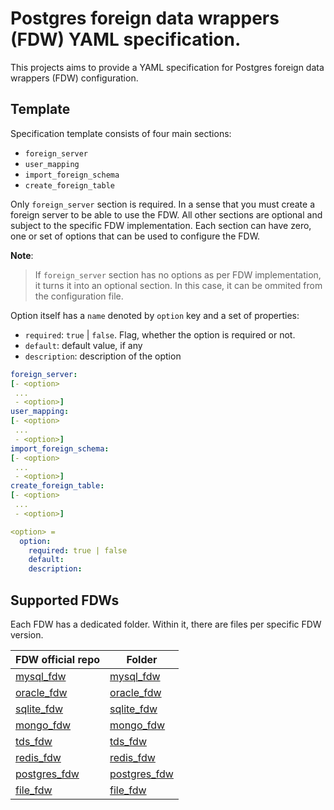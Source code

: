 # Postgres foreign data wrappers (FDW) YAML specification.

This projects aims to provide a YAML specification for Postgres foreign data wrappers (FDW) configuration.

## Template
Specification template consists of four main sections:
- `foreign_server`
- `user_mapping`
- `import_foreign_schema`
- `create_foreign_table`

Only `foreign_server` section is required.
In a sense that you must create a foreign server to be able to use the FDW.
All other sections are optional and subject to the specific FDW implementation.
Each section can have zero, one or set of options that can be used to configure the FDW.

**Note**:
> If `foreign_server` section has no options as per FDW implementation, it turns it into an optional section.
In this case, it can be ommited from the configuration file.

Option itself has a `name` denoted by `option` key and a set of properties:

- `required`: `true` | `false`. Flag, whether the option is required or not.
- `default`: default value, if any
- `description`: description of the option

```yaml
foreign_server:
[- <option>
 ...
 - <option>]
user_mapping:
[- <option>
 ...
 - <option>]
import_foreign_schema:
[- <option>
 ...
 - <option>]
create_foreign_table:
[- <option>
 ...
 - <option>]

<option> =
  option:
    required: true | false
    default:
    description:
```

## Supported FDWs
Each FDW has a dedicated folder. Within it, there are files per specific FDW version.

FDW official repo|Folder
-|-
[mysql_fdw](https://github.com/EnterpriseDB/mysql_fdw)|[mysql_fdw](./mysql_fdw/)
[oracle_fdw](https://github.com/laurenz/oracle_fdw)|[oracle_fdw](./oracle_fdw/)
[sqlite_fdw](https://github.com/pgspider/sqlite_fdw)|[sqlite_fdw](./sqlite_fdw/)
[mongo_fdw](https://github.com/EnterpriseDB/mongo_fdw)|[mongo_fdw](./mongo_fdw/)
[tds_fdw](https://github.com/tds-fdw/tds_fdw)|[tds_fdw](./tds_fdw/)
[redis_fdw](https://github.com/pg-redis-fdw/redis_fdw)|[redis_fdw](./redis_fdw/)
[postgres_fdw](https://www.postgresql.org/docs/current/postgres-fdw.html)|[postgres_fdw](./postgres_fdw/)
[file_fdw](https://www.postgresql.org/docs/current/file-fdw.html)|[file_fdw](./file_fdw/)
